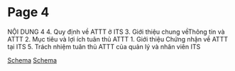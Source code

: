 # Page 4

NỘI DUNG
4
4.
Quy định về ATTT ở ITS
3.
Giới thiệu chung vềThông tin và ATTT
2.
Mục tiêu và lợi ích tuân thủ ATTT 
1.
Giới thiệu Chứng nhận về ATTT tại ITS
5.
Trách nhiệm tuân thủ ATTT của quản lý và nhân viên ITS

[Schema](page_4_img1.png)
[Schema](page_4_img2.png)
